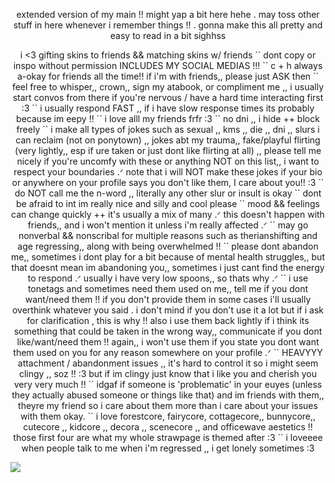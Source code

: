 <p align="center">extended version of my main !! might yap a bit here hehe . may toss other stuff in here whenever i remember things !! . gonna make this all pretty and easy to read in a bit sighhss<p align="center">

<p align="center"> i <3 gifting skins to friends && matching skins w/ friends `` dont copy or inspo without permission INCLUDES MY SOCIAL MEDIAS !!! `` c + h always a-okay for friends all the time!! if i'm with friends,, please just ASK then `` feel free to whisper,, crown,, sign my atabook, or compliment me ,, i usually start convos from there if you're nervous / have a hard time interacting first :3 `` i usually respond FAST ,, if i have slow response times its probably because im eepy !! `` i love alll my friends frfr :3 `` no dni ,, i hide ++ block freely `` i make all types of jokes such as sexual ,, kms ,, die ,, dni ,, slurs i can reclaim (not on ponytown) ,, jokes abt my trauma,, fake/playful flirting (very lightly,, esp if ure taken or just dont like flirting at all) ,, please tell me nicely if you're uncomfy with these or anything NOT on this list,, i want to respect your boundaries .ᐟ note that i will NOT make these jokes if your bio or anywhere on your profile says you don't like them, I care about you!! :3 `` do NOT call me the n-word ,, literally any other slur or insult is okay `` dont be afraid to int im really nice and silly and cool please `` mood && feelings can change quickly ++ it's usually a mix of many .ᐟ this doesn't happen with friends,, and i won't mention it unless i'm really affected .ᐟ `` may go nonverbal && nonscribal for multiple reasons such as therianshifting and age regressing,, along with being overwhelmed !! `` please dont abandon me,, sometimes i dont play for a bit because of mental health struggles,, but that doesnt mean im abandoning you,, sometimes i just cant find the energy to respond .ᐟ usually i have very low spoons,, so thats why .ᐟ `` i use tonetags and sometimes need them used on me,, tell me if you dont want/need them !! if you don't provide them in some cases i'll usually overthink whatever you said . i don't mind if you don't use it a lot but if i ask for clarification , this is why !! also i use them back lightly if i think its something that could be taken in the wrong way,, communicate if you dont like/want/need them !! again,, i won't use them if you state you dont want them used on you for any reason somewhere on your profile .ᐟ `` HEAVYYY attachment / abandonment issues ,, it's hard to control it so i might seem clingy ,, soz !! :3 but if im clingy just know that i like you and cherish you very very much !! `` idgaf if someone is 'problematic' in your euyes (unless they actually abused someone or things like that) and im friends with them,, theyre my friend so i care about them more than i care about your issues with them okay. `` i love forestcore, fairycore, cottagecore,, bunnycore,,  cutecore ,, kidcore ,, decora ,, scenecore ,, and officewave aestetics !! those first four are what my whole strawpage is themed after :3 `` i loveeee when people talk to me when i'm regressed ,, i get lonely sometimes :3<p align="center">

![](https://hit.yhype.me/github/profile?account_id=196847782)
